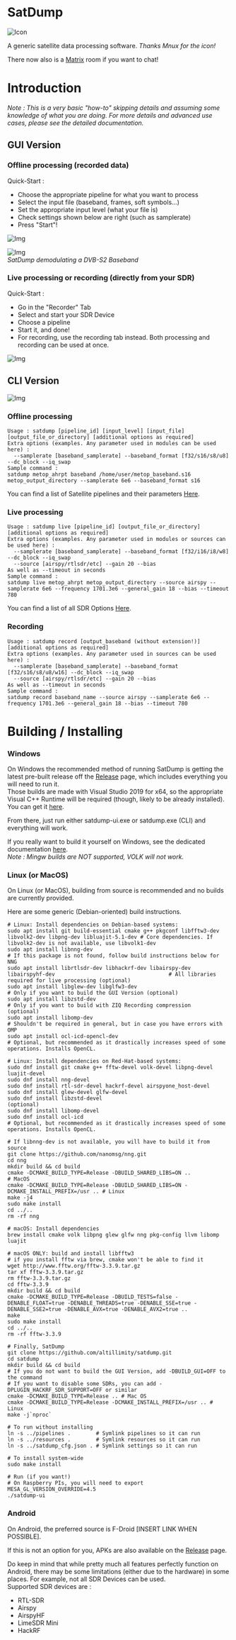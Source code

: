 # SatDump

![Icon](https://github.com/altillimity/satdump/raw/master/icon.png)

A generic satellite data processing software.
*Thanks Mnux for the icon!*

There now also is a [Matrix](https://matrix.to/#/#satdump:altillimity.com) room if you want to chat!

# Introduction

*Note : This is a very basic "how-to" skipping details and assuming some knowledge of what you are doing. For more details and advanced use cases, please see the detailed documentation.* 

## GUI Version

### Offline processing (recorded data)
Quick-Start :
- Choose the appropriate pipeline for what you want to process
- Select the input file (baseband, frames, soft symbols...)
- Set the appropriate input level (what your file is)
- Check settings shown below are right (such as samplerate)
- Press "Start"!

![Img](gui_example.png)

![Img](gui_example2.png)  
*SatDump demodulating a DVB-S2 Baseband*

### Live processing or recording (directly from your SDR)

Quick-Start :
- Go in the "Recorder" Tab
- Select and start your SDR Device
- Choose a pipeline
- Start it, and done!
- For recording, use the recording tab instead. Both processing and recording can be used at once.

![Img](gui_recording.png)  

## CLI Version

![Img](cli_example.png)  

### Offline processing

```
Usage : satdump [pipeline_id] [input_level] [input_file] [output_file_or_directory] [additional options as required]
Extra options (examples. Any parameter used in modules can be used here) :
  --samplerate [baseband_samplerate] --baseband_format [f32/s16/s8/u8] --dc_block --iq_swap
Sample command :
satdump metop_ahrpt baseband /home/user/metop_baseband.s16 metop_output_directory --samplerate 6e6 --baseband_format s16
```

You can find a list of Satellite pipelines and their parameters [Here](docs/Satellite-pipelines.md).

### Live processing

```
Usage : satdump live [pipeline_id] [output_file_or_directory] [additional options as required]
Extra options (examples. Any parameter used in modules or sources can be used here) :
  --samplerate [baseband_samplerate] --baseband_format [f32/i16/i8/w8] --dc_block --iq_swap
  --source [airspy/rtlsdr/etc] --gain 20 --bias
As well as --timeout in seconds
Sample command :
satdump live metop_ahrpt metop_output_directory --source airspy --samplerate 6e6 --frequency 1701.3e6 --general_gain 18 --bias --timeout 780
```

You can find a list of all SDR Options [Here](docs/SDR-Options.md).

### Recording

```
Usage : satdump record [output_baseband (without extension!)] [additional options as required]
Extra options (examples. Any parameter used in sources can be used here) :
  --samplerate [baseband_samplerate] --baseband_format [f32/s16/s8/u8/w16] --dc_block --iq_swap
  --source [airspy/rtlsdr/etc] --gain 20 --bias
As well as --timeout in seconds
Sample command :
satdump record baseband_name --source airspy --samplerate 6e6 --frequency 1701.3e6 --general_gain 18 --bias --timeout 780
```

# Building / Installing

### Windows

On Windows the recommended method of running SatDump is getting the latest pre-built release off the [Release](https://github.com/altillimity/SatDump/releases) page, which includes everything you will need to run it.  
Those builds are made with Visual Studio 2019 for x64, so the appropriate Visual C++ Runtime will be required (though, likely to be already installed). You can get it [here](https://support.microsoft.com/en-us/topic/the-latest-supported-visual-c-downloads-2647da03-1eea-4433-9aff-95f26a218cc0).   

From there, just run either satdump-ui.exe or satdump.exe (CLI) and everything will work.

If you really want to build it yourself on Windows, see the dedicated documentation [here](/docs/Building-Windows.md).  
*Note : Mingw builds are NOT supported, VOLK will not work.*

### Linux (or MacOS)

On Linux (or MacOS), building from source is recommended and no builds are currently provided.

Here are some generic (Debian-oriented) build instructions.

```
# Linux: Install dependencies on Debian-based systems:
sudo apt install git build-essential cmake g++ pkgconf libfftw3-dev libvolk2-dev libpng-dev libluajit-5.1-dev # Core dependencies. If libvolk2-dev is not available, use libvolk1-dev
sudo apt install libnng-dev                                                                                   # If this package is not found, follow build instructions below for NNG
sudo apt install librtlsdr-dev libhackrf-dev libairspy-dev libairspyhf-dev                                    # All libraries required for live processing (optional)
sudo apt install libglew-dev libglfw3-dev                                                                     # Only if you want to build the GUI Version (optional)
sudo apt install libzstd-dev                                                                                  # Only if you want to build with ZIQ Recording compression 
(optional)
sudo apt install libomp-dev                                                                                   # Shouldn't be required in general, but in case you have errors with OMP
sudo apt install ocl-icd-opencl-dev                                                                           # Optional, but recommended as it drastically increases speed of some operations. Installs OpenCL.

# Linux: Install dependencies on Red-Hat-based systems:
sudo dnf install git cmake g++ fftw-devel volk-devel libpng-devel luajit-devel
sudo dnf install nng-devel
sudo dnf install rtl-sdr-devel hackrf-devel airspyone_host-devel
sudo dnf install glew-devel glfw-devel
sudo dnf install libzstd-devel
(optional)
sudo dnf install libomp-devel
sudo dnf install ocl-icd                                                                                      # Optional, but recommended as it drastically increases speed of some operations. Installs OpenCL.

# If libnng-dev is not available, you will have to build it from source
git clone https://github.com/nanomsg/nng.git
cd nng
mkdir build && cd build
cmake -DCMAKE_BUILD_TYPE=Release -DBUILD_SHARED_LIBS=ON ..                             # MacOS
cmake -DCMAKE_BUILD_TYPE=Release -DBUILD_SHARED_LIBS=ON -DCMAKE_INSTALL_PREFIX=/usr .. # Linux
make -j4
sudo make install
cd ../..
rm -rf nng

# macOS: Install dependencies
brew install cmake volk libpng glew glfw nng pkg-config llvm libomp luajit

# macOS ONLY: build and install libfftw3
# if you install fftw via brew, cmake won't be able to find it
wget http://www.fftw.org/fftw-3.3.9.tar.gz
tar xf fftw-3.3.9.tar.gz
rm fftw-3.3.9.tar.gz
cd fftw-3.3.9
mkdir build && cd build
cmake -DCMAKE_BUILD_TYPE=Release -DBUILD_TESTS=false -DENABLE_FLOAT=true -DENABLE_THREADS=true -DENABLE_SSE=true -DENABLE_SSE2=true -DENABLE_AVX=true -DENABLE_AVX2=true ..
make
sudo make install
cd ../..
rm -rf fftw-3.3.9

# Finally, SatDump
git clone https://github.com/altillimity/satdump.git
cd satdump
mkdir build && cd build
# If you do not want to build the GUI Version, add -DBUILD_GUI=OFF to the command
# If you want to disable some SDRs, you can add -DPLUGIN_HACKRF_SDR_SUPPORT=OFF or similar
cmake -DCMAKE_BUILD_TYPE=Release .. # Mac OS
cmake -DCMAKE_BUILD_TYPE=Release -DCMAKE_INSTALL_PREFIX=/usr .. # Linux
make -j`nproc`

# To run without installing
ln -s ../pipelines .        # Symlink pipelines so it can run
ln -s ../resources .        # Symlink resources so it can run
ln -s ../satdump_cfg.json . # Symlink settings so it can run

# To install system-wide
sudo make install

# Run (if you want!)
# On Raspberry PIs, you will need to export MESA_GL_VERSION_OVERRIDE=4.5
./satdump-ui
```

### Android

On Android, the preferred source is F-Droid [INSERT LINK WHEN POSSIBLE].   

If this is not an option for you, APKs are also available on the [Release](https://github.com/altillimity/SatDump/releases) page.  

Do keep in mind that while pretty much all features perfectly function on Android, there may be some limitations (either due to the hardware) in some places. For example, not all SDR Devices can be used.  
Supported SDR devices are :
- RTL-SDR
- Airspy
- AirspyHF
- LimeSDR Mini
- HackRF
